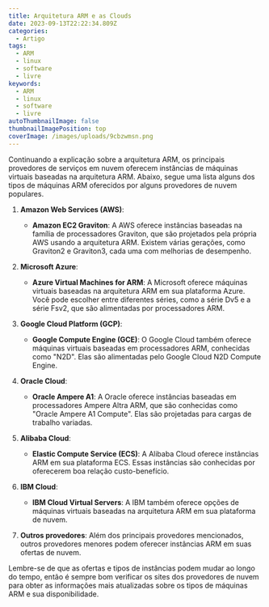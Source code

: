 ```yaml
---
title: Arquitetura ARM e as Clouds
date: 2023-09-13T22:22:34.809Z
categories:
  - Artigo
tags:
  - ARM
  - linux
  - software
  - livre
keywords:
  - ARM
  - linux
  - software
  - livre
autoThumbnailImage: false
thumbnailImagePosition: top
coverImage: /images/uploads/9cbzwmsn.png
---
```

Continuando a explicação sobre a arquitetura ARM, os principais provedores de serviços em nuvem oferecem instâncias de máquinas virtuais baseadas na arquitetura ARM. Abaixo, segue uma lista alguns dos tipos de máquinas ARM oferecidos por alguns provedores de nuvem populares.

1. **Amazon Web Services (AWS)**:

   * **Amazon EC2 Graviton**: A AWS oferece instâncias baseadas na família de processadores Graviton, que são projetados pela própria AWS usando a arquitetura ARM. Existem várias gerações, como Graviton2 e Graviton3, cada uma com melhorias de desempenho.
2. **Microsoft Azure**:

   * **Azure Virtual Machines for ARM**: A Microsoft oferece máquinas virtuais baseadas na arquitetura ARM em sua plataforma Azure. Você pode escolher entre diferentes séries, como a série Dv5 e a série Fsv2, que são alimentadas por processadores ARM.
3. **Google Cloud Platform (GCP)**:

   * **Google Compute Engine (GCE)**: O Google Cloud também oferece máquinas virtuais baseadas em processadores ARM, conhecidas como "N2D". Elas são alimentadas pelo Google Cloud N2D Compute Engine.
4. **Oracle Cloud**:

   * **Oracle Ampere A1**: A Oracle oferece instâncias baseadas em processadores Ampere Altra ARM, que são conhecidas como "Oracle Ampere A1 Compute". Elas são projetadas para cargas de trabalho variadas.
5. **Alibaba Cloud**:

   * **Elastic Compute Service (ECS)**: A Alibaba Cloud oferece instâncias ARM em sua plataforma ECS. Essas instâncias são conhecidas por oferecerem boa relação custo-benefício.
6. **IBM Cloud**:

   * **IBM Cloud Virtual Servers**: A IBM também oferece opções de máquinas virtuais baseadas na arquitetura ARM em sua plataforma de nuvem.
7. **Outros provedores**: Além dos principais provedores mencionados, outros provedores menores podem oferecer instâncias ARM em suas ofertas de nuvem.

Lembre-se de que as ofertas e tipos de instâncias podem mudar ao longo do tempo, então é sempre bom verificar os sites dos provedores de nuvem para obter as informações mais atualizadas sobre os tipos de máquinas ARM e sua disponibilidade.